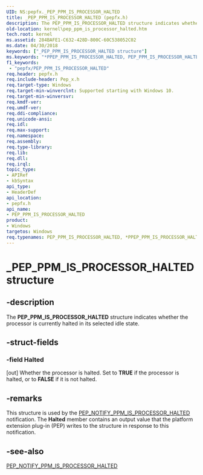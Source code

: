 ```yaml
---
UID: NS:pepfx._PEP_PPM_IS_PROCESSOR_HALTED
title: _PEP_PPM_IS_PROCESSOR_HALTED (pepfx.h)
description: The PEP_PPM_IS_PROCESSOR_HALTED structure indicates whether the processor is currently halted in its selected idle state.
old-location: kernel\pep_ppm_is_processor_halted.htm
tech.root: kernel
ms.assetid: 284BAFE1-C632-428D-800C-60C538052C02
ms.date: 04/30/2018
keywords: ["_PEP_PPM_IS_PROCESSOR_HALTED structure"]
ms.keywords: "*PPEP_PPM_IS_PROCESSOR_HALTED, PEP_PPM_IS_PROCESSOR_HALTED, PEP_PPM_IS_PROCESSOR_HALTED structure [Kernel-Mode Driver Architecture], PPEP_PPM_IS_PROCESSOR_HALTED, PPEP_PPM_IS_PROCESSOR_HALTED structure pointer [Kernel-Mode Driver Architecture], _PEP_PPM_IS_PROCESSOR_HALTED, kernel.pep_ppm_is_processor_halted, pepfx/PEP_PPM_IS_PROCESSOR_HALTED, pepfx/PPEP_PPM_IS_PROCESSOR_HALTED"
f1_keywords:
 - "pepfx/PEP_PPM_IS_PROCESSOR_HALTED"
req.header: pepfx.h
req.include-header: Pep_x.h
req.target-type: Windows
req.target-min-winverclnt: Supported starting with Windows 10.
req.target-min-winversvr: 
req.kmdf-ver: 
req.umdf-ver: 
req.ddi-compliance: 
req.unicode-ansi: 
req.idl: 
req.max-support: 
req.namespace: 
req.assembly: 
req.type-library: 
req.lib: 
req.dll: 
req.irql: 
topic_type:
- APIRef
- kbSyntax
api_type:
- HeaderDef
api_location:
- pepfx.h
api_name:
- PEP_PPM_IS_PROCESSOR_HALTED
product:
- Windows
targetos: Windows
req.typenames: PEP_PPM_IS_PROCESSOR_HALTED, *PPEP_PPM_IS_PROCESSOR_HALTED
---
```


# _PEP_PPM_IS_PROCESSOR_HALTED structure


## -description


The <b>PEP_PPM_IS_PROCESSOR_HALTED</b> structure indicates whether the processor is currently halted in its selected idle state.


## -struct-fields




### -field Halted

[out] Whether the processor is halted. Set to <b>TRUE</b> if the processor is halted, or to <b>FALSE</b> if it is not halted.


## -remarks



This structure is used by the <a href="https://docs.microsoft.com/windows-hardware/drivers/ddi/pepfx/ns-pepfx-_pep_ppm_is_processor_halted">PEP_NOTIFY_PPM_IS_PROCESSOR_HALTED</a> notification. The <b>Halted</b> member contains an output value that the platform extension plug-in (PEP) writes to the structure in response to this notification.




## -see-also




<a href="https://docs.microsoft.com/windows-hardware/drivers/ddi/pepfx/ns-pepfx-_pep_ppm_is_processor_halted">PEP_NOTIFY_PPM_IS_PROCESSOR_HALTED</a>
 

 

